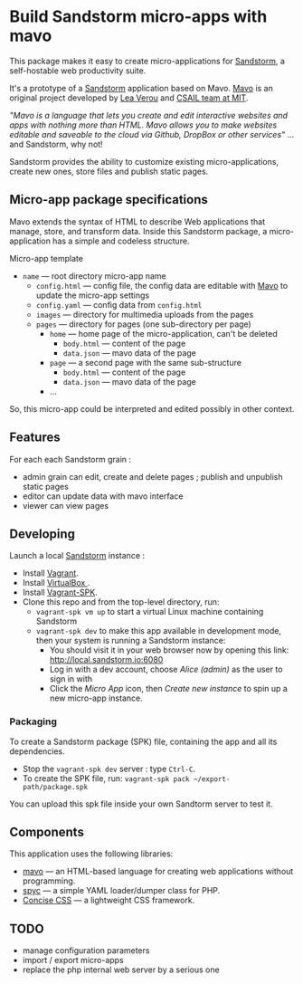 # Build Sandstorm micro-apps with mavo

This package makes it easy to create micro-applications for [Sandstorm](http://sandstorm.io), a self-hostable web productivity suite. 

It's a prototype of a [Sandstorm](http://sandstorm.io) application based on Mavo. [Mavo](http://mavo.io) is an original project developed by [Lea Verou](http://lea.verou.me) and [CSAIL team at MIT](https://www.csail.mit.edu).

_"Mavo is a language that lets you create and edit interactive websites and apps with nothing more than HTML. Mavo allows you to make websites editable and saveable to the cloud via Github, DropBox or other services"_ … and Sandstorm, why not!

Sandstorm provides the ability to customize existing micro-applications, create new ones, store files and publish static pages.

## Micro-app package specifications 

Mavo extends the syntax of HTML to describe Web applications that manage, store, and transform data. Inside this Sandstorm package, a micro-application has a simple and codeless structure. 

Micro-app template 

- `name` — root directory micro-app name
    - `config.html` — config file, the config data are editable with [Mavo](http://mavo.io) to update the micro-app settings
    - `config.yaml` — config data from `config.html`  
    - `images` — directory for multimedia uploads from the pages  
    - `pages` — directory for pages (one sub-directory per page) 
        - `home` — home page of the micro-application, can't be deleted 
            - `body.html` — content of the page    
            - `data.json` — mavo data of the page
        - `page` — a second page with the same sub-structure
            - `body.html` — content of the page    
            - `data.json` — mavo data of the page
        - ...

So, this micro-app could be interpreted and edited possibly in other context.

## Features

For each each Sandstorm grain :

- admin grain can edit, create and delete pages ; publish and unpublish static pages
- editor can update data with mavo interface
- viewer can view pages

## Developing

Launch a local [Sandstorm](http://sandstorm.io) instance :

- Install [Vagrant](https://www.vagrantup.com/downloads.html).
- Install [VirtualBox ](https://www.virtualbox.org/wiki/Downloads).
- Install [Vagrant-SPK](https://github.com/sandstorm-io/vagrant-spk).
- Clone this repo and from the top-level directory, run:
    - `vagrant-spk vm up` to start a virtual Linux machine containing Sandstorm
    - `vagrant-spk dev` to make this app available in development mode, then your system is running a Sandstorm instance:
        - You should visit it in your web browser now by opening this link: http://local.sandstorm.io:6080
        - Log in with a dev account, choose *Alice (admin)* as the user to sign in with
        - Click the *Micro App* icon, then *Create new instance* to spin up a new micro-app instance.

### Packaging

To create a Sandstorm package (SPK) file, containing the app and all its dependencies. 

- Stop the `vagrant-spk dev` server : type `Ctrl-C`.
- To create the SPK file, run: `vagrant-spk pack ~/export-path/package.spk`

You can upload this spk file inside your own Sandtorm server to test it.

## Components 

This application uses the following libraries:

- [mavo](http://mavo.io/) — an HTML-based language for creating web applications without programming. 
- [spyc](https://github.com/mustangostang/spyc) — a simple YAML loader/dumper class for PHP.
- [Concise CSS](http://concisecss.com/) — a lightweight CSS framework.

## TODO

- manage configuration parameters
- import / export micro-apps 
- replace the php internal web server by a serious one 
